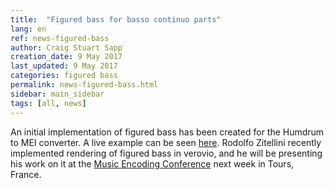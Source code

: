 ```yaml
---
title:  "Figured bass for basso continuo parts"
lang: en
ref: news-figured-bass
author: Craig Stuart Sapp
creation_date: 9 May 2017
last_updated: 9 May 2017
categories: figured bass
permalink: news-figured-bass.html
sidebar: main_sidebar
tags: [all, news]
---
```


An initial implementation of figured bass has been created
for the Humdrum to MEI converter.  A live example can
be seen [here](/humdrum/figured_bass).  Rodolfo Zitellini 
recently implemented rendering of figured bass in verovio,
and he will be presenting his work on it at the 
[Music Encoding Conference](http://music-encoding.org/community/conference)
next week in Tours, France.



